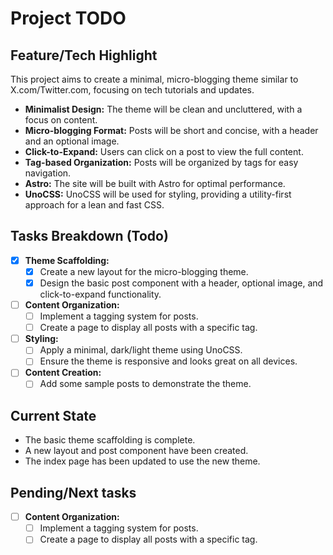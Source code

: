 
# Project TODO

## Feature/Tech Highlight

This project aims to create a minimal, micro-blogging theme similar to X.com/Twitter.com, focusing on tech tutorials and updates.

- **Minimalist Design:** The theme will be clean and uncluttered, with a focus on content.
- **Micro-blogging Format:** Posts will be short and concise, with a header and an optional image.
- **Click-to-Expand:** Users can click on a post to view the full content.
- **Tag-based Organization:** Posts will be organized by tags for easy navigation.
- **Astro:** The site will be built with Astro for optimal performance.
- **UnoCSS:** UnoCSS will be used for styling, providing a utility-first approach for a lean and fast CSS.

## Tasks Breakdown (Todo)

- [x] **Theme Scaffolding:**
    - [x] Create a new layout for the micro-blogging theme.
    - [x] Design the basic post component with a header, optional image, and click-to-expand functionality.
- [ ] **Content Organization:**
    - [ ] Implement a tagging system for posts.
    - [ ] Create a page to display all posts with a specific tag.
- [ ] **Styling:**
    - [ ] Apply a minimal, dark/light theme using UnoCSS.
    - [ ] Ensure the theme is responsive and looks great on all devices.
- [ ] **Content Creation:**
    - [ ] Add some sample posts to demonstrate the theme.

## Current State

- The basic theme scaffolding is complete.
- A new layout and post component have been created.
- The index page has been updated to use the new theme.

## Pending/Next tasks

- [ ] **Content Organization:**
    - [ ] Implement a tagging system for posts.
    - [ ] Create a page to display all posts with a specific tag.
